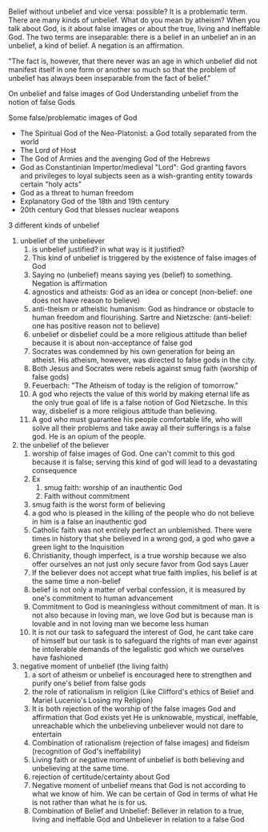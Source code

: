 Belief without unbelief and vice versa: possible?
It is a problematic term. There are many kinds of unbelief.
What do you mean by atheism?
When you talk about God, is it about false images or about the true, living and ineffable God.
The two terms are inseparable: there is a belief in an unbelief an in an unbelief, a kind of belief.
A negation is an affirmation.

"The fact is, however, that there never was an age in which unbelief did not manifest itself in one form or another so much so that the problem of unbelief has always been inseparable from the fact of belief."

On unbelief and false images of God
Understanding unbelief from the notion of false Gods

Some false/problematic images of God
* The Spiritual God of the Neo-Platonist: a God totally separated from the world
* The Lord of Host
* The God of Armies and the avenging God of the Hebrews
* God as Constantinian Impertor/medieval "Lord": God granting favors and privileges to loyal subjects seen as a wish-granting entity towards certain "holy acts"
* God as a threat to human freedom
* Explanatory God of the 18th and 19th century
* 20th century God that blesses nuclear weapons

3 different kinds of unbelief
1. unbelief of the unbeliever
	1. is unbelief justified? in what way is it justified?
	2. This kind of unbelief is triggered by the existence of false images of God
	3. Saying no (unbelief) means saying yes (belief) to something. Negation is affirmation
	4. agnostics and atheists: God as an idea or concept (non-belief: one does not have reason to believe)
	5. anti-theism or atheistic humanism: God as hindrance or obstacle to human freedom and flourishing. Sartre and Nietzsche: (anti-belief: one has positive reason not to believe)
	6. unbelief or disbelief could be a more religious attitude than belief because it is about non-acceptance of false god
	7. Socrates was condemned by his own generation for being an atheist. His atheism, however, was directed to false gods in the city.
	8. Both Jesus and Socrates were rebels against smug faith (worship of false gods)
	9. Feuerbach: "The Atheism of today is the religion of tomorrow."
	10. A god who rejects the value of this world by making eternal life as the only true goal of life is a false notion of God Nietzsche. In this way, disbelief is a more religious attitude than believing.
	11. A god who must guarantee his people comfortable life, who will solve all their problems and take away all their sufferings is a false god. He is an opium of the people.
2. the unbelief of the believer
	1. worship of false images of God. One can't commit to this god because it is false; serving this kind of god will lead to a devastating consequence
	2. Ex
		1. smug faith: worship of an inauthentic God
		2. Faith without commitment
	3. smug faith is the worst form of believing
	4. a god who is pleased in the killing of the people who do not believe in him is a false an inauthentic god
	5. Catholic faith was not entirely perfect an unblemished. There were times in history that she believed in a wrong god, a god who gave a green light to the Inquisition
	6. Christianity, though imperfect, is a true worship because we also offer ourselves an not just only secure favor from God says Lauer
	7. If the believer does not accept what true faith implies, his belief is at the same time a non-belief
	8. belief is not only a matter of verbal confession, it is measured by one's commitment to human advancement
	9. Commitment to God is meaningless without commitment of man. It is not also because in loving man, we love God but is because man is lovable and in not loving man we become less human
	10. It is not our task to safeguard the interest of God, he cant take care of himself but our task is to safeguard the rights of man ever against he intolerable demands of the legalistic god which we ourselves have fashioned
3. negative moment of unbelief (the living faith)
	1. a sort of atheism or unbelief is encouraged here to strengthen and purify one's belief from false gods
	2. the role of rationalism in religion (Like Clifford's ethics of Belief and Mariel Lucenio's Losing my Religion)
	3. It is both rejection of the worship of the false images God and affirmation that God exists yet He is unknowable, mystical, ineffable, unreachable which the unbelieving unbeliever would not dare to entertain
	4. Combination of rationalism (rejection of false images) and fideism (recognition of God's ineffability)
	5. Living faith or negative moment of unbelief is both believing and unbelieving at the same time.
	6. rejection of certitude/certainty about God
	7. Negative moment of unbelief means that God is not according to what we know of him. We can be certain of God in terms of what He is not rather than what he is for us.
	8. Combination of Belief and Unbelief: Believer in relation to a true, living and ineffable God and Unbeliever in relation to a false God